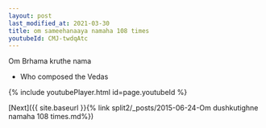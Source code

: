 ```yaml
---
layout: post
last_modified_at: 2021-03-30
title: om sameehanaaya namaha 108 times
youtubeId: CMJ-twdqAtc
---
```

 
 
Om Brhama kruthe nama 
 
 -  Who composed the Vedas 
 
  
 
  
 
 
 
 
 
 


{% include youtubePlayer.html id=page.youtubeId %}
 
[Next]({{ site.baseurl }}{% link  split2/_posts/2015-06-24-Om dushkutighne namaha 108 times.md%})
 
